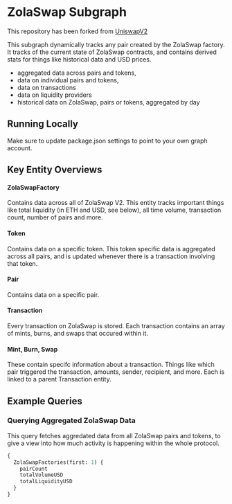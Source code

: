 # ZolaSwap Subgraph

This repository has been forked from [UniswapV2]()

This subgraph dynamically tracks any pair created by the ZolaSwap factory. It tracks of the current state of ZolaSwap contracts, and contains derived stats for things like historical data and USD prices.

- aggregated data across pairs and tokens,
- data on individual pairs and tokens,
- data on transactions
- data on liquidity providers
- historical data on ZolaSwap, pairs or tokens, aggregated by day

## Running Locally

Make sure to update package.json settings to point to your own graph account.

## Key Entity Overviews

#### ZolaSwapFactory

Contains data across all of ZolaSwap V2. This entity tracks important things like total liquidity (in ETH and USD, see below), all time volume, transaction count, number of pairs and more.

#### Token

Contains data on a specific token. This token specific data is aggregated across all pairs, and is updated whenever there is a transaction involving that token.

#### Pair

Contains data on a specific pair.

#### Transaction

Every transaction on ZolaSwap is stored. Each transaction contains an array of mints, burns, and swaps that occured within it.

#### Mint, Burn, Swap

These contain specifc information about a transaction. Things like which pair triggered the transaction, amounts, sender, recipient, and more. Each is linked to a parent Transaction entity.

## Example Queries

### Querying Aggregated ZolaSwap Data

This query fetches aggredated data from all ZolaSwap pairs and tokens, to give a view into how much activity is happening within the whole protocol.

```graphql
{
  ZolaSwapFactories(first: 1) {
    pairCount
    totalVolumeUSD
    totalLiquidityUSD
  }
}
```
